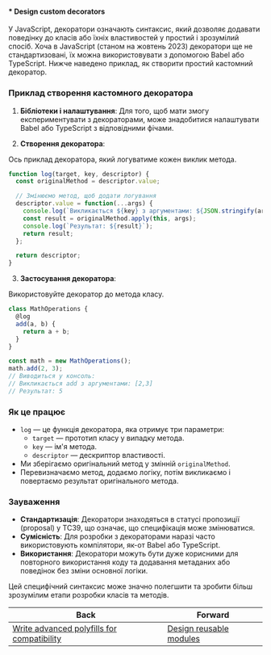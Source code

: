 #### * Design custom decorators

У JavaScript, декоратори означають синтаксис, який дозволяє додавати поведінку до класів або їхніх властивостей у простий і зрозумілий спосіб. Хоча в JavaScript (станом на жовтень 2023) декоратори ще не стандартизовані, їх можна використовувати з допомогою Babel або TypeScript. Нижче наведено приклад, як створити простий кастомний декоратор.

### Приклад створення кастомного декоратора

1. **Бібліотеки і налаштування**: Для того, щоб мати змогу експериментувати з декораторами, може знадобитися налаштувати Babel або TypeScript з відповідними фічами.

2. **Створення декоратора**:

Ось приклад декоратора, який логуватиме кожен виклик метода.

```javascript
function log(target, key, descriptor) {
  const originalMethod = descriptor.value;

  // Змінюємо метод, щоб додати логування
  descriptor.value = function(...args) {
    console.log(`Викликається ${key} з аргументами: ${JSON.stringify(args)}`);
    const result = originalMethod.apply(this, args);
    console.log(`Результат: ${result}`);
    return result;
  };

  return descriptor;
}
```

3. **Застосування декоратора**:

Використовуйте декоратор до метода класу.

```javascript
class MathOperations {
  @log
  add(a, b) {
    return a + b;
  }
}

const math = new MathOperations();
math.add(2, 3);
// Виводиться у консоль:
// Викликається add з аргументами: [2,3]
// Результат: 5
```

### Як це працює

- `log` — це функція декоратора, яка отримує три параметри:
  - `target` — прототип класу у випадку метода.
  - `key` — ім'я метода.
  - `descriptor` — дескриптор властивості.
- Ми зберігаємо оригінальний метод у змінній `originalMethod`.
- Перевизначаємо метод, додаємо логіку, потім викликаємо і повертаємо результат оригінального метода.

### Зауваження

- **Стандартизація**: Декоратори знаходяться в статусі пропозиції (proposal) у TC39, що означає, що специфікація може змінюватися.
- **Сумісність**: Для розробки з декораторами наразі часто використовують компілятори, як-от Babel або TypeScript.
- **Використання**: Декоратори можуть бути дуже корисними для повторного використання коду та додавання метаданих або поведінок без зміни основної логіки.

Цей специфічний синтаксис може значно полегшити та зробити більш зрозумілим етапи розробки класів та методів.

| Back | Forward |
|---|---|
| [Write advanced polyfills for compatibility](/ua/senior/javascript/write-modern-browser-polyfills.md)  | [Design reusable modules](/ua/senior/javascript/design-reusable-modules.md) |